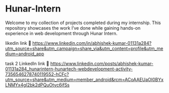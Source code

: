# Hunar-Intern
Welcome to my collection of projects completed during my internship. This repository showcases the work I’ve done while gaining hands-on experience in web development through Hunar Intern.

likedin link 🔗
https://www.linkedin.com/in/abhishek-kumar-01131a284?utm_source=share&utm_campaign=share_via&utm_content=profile&utm_medium=android_app


task 2 LinkedIn link 🔗
https://www.linkedin.com/posts/abhishek-kumar-01131a284_hunarintern-hunartech-webdevelopment-activity-7356546278740119552-hCFc?utm_source=share&utm_medium=member_android&rcm=ACoAAEUaOI0BYxLNMYx4gI2bk2dPQuOtyc6jfSs